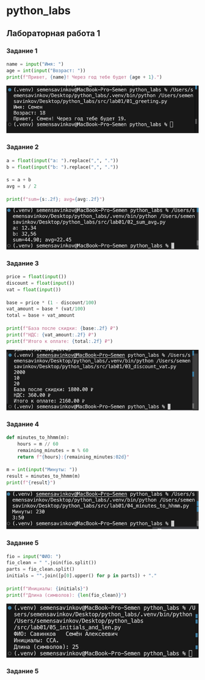 # python_labs

## Лабораторная работа 1

### Задание 1

```python
name = input("Имя: ")
age = int(input("Возраст: "))
print(f"Привет, {name}! Через год тебе будет {age + 1}.")
```
![image 1](./images/lab01/01_greeting.png)

### Задание 2

```python
a = float(input("a: ").replace(",", "."))
b = float(input("b: ").replace(",", "."))

s = a + b
avg = s / 2

print(f"sum={s:.2f}; avg={avg:.2f}")
```
![image 2](./images/lab01/02_sum_avg.png)

### Задание 3

```python
price = float(input())
discount = float(input())
vat = float(input())

base = price * (1 - discount/100)
vat_amount = base * (vat/100)
total = base + vat_amount

print(f"База после скидки: {base:.2f} ₽")
print(f"НДС: {vat_amount:.2f} ₽")
print(f"Итого к оплате: {total:.2f} ₽")
```
![image 3](./images/lab01/03_discount_vat.png)

### Задание 4

```python
def minutes_to_hhmm(m):
    hours = m // 60
    remaining_minutes = m % 60
    return f"{hours}:{remaining_minutes:02d}"

m = int(input("Минуты: "))
result = minutes_to_hhmm(m)
print(f"{result}")
```
![image 4](./images/lab01/04_minutes_to_hhmm.png)

### Задание 5

```python
fio = input("ФИО: ")
fio_clean = " ".join(fio.split())
parts = fio_clean.split()
initials = "".join([p[0].upper() for p in parts]) + "."

print(f"Инициалы: {initials}")
print(f"Длина (символов): {len(fio_clean)}")
```
![image5](./images/lab01/05_initials_and_len.png)

### Задание 5

